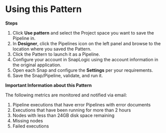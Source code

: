 # Using this Pattern

**Steps**

1. Click **Use pattern** and select the Project space you want to save the Pipeline in.
2. In **Designer**, click the Pipelines icon on the left panel and browse to the location where you saved the Pattern.
3. Click the Pattern to launch it as a Pipeline.
4. Configure your account in SnapLogic using the account information in the original application.
5. Open each Snap and configure the **Settings** per your requirements.
6. Save the Snap/Pipeline, validate, and run it.

**Important Information about this Pattern**

The following metrics are monitored and notified via email:

1. Pipeline executions that have error Pipelines with error documents
2. Executions that have been running for more than 2 hours
3. Nodes with less than 24GB disk space remaining
4. Missing nodes
5. Failed executions
